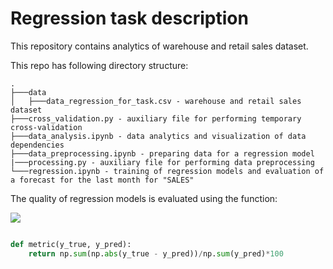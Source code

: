 # Regression task description
This repository contains analytics of warehouse and retail sales dataset. 

This repo has following directory structure:
```
.
├───data
│   ├───data_regression_for_task.csv - warehouse and retail sales dataset
├───cross_validation.py - auxiliary file for performing temporary cross-validation
├───data_analysis.ipynb - data analytics and visualization of data dependencies
├───data_preprocessing.ipynb - preparing data for a regression model
|───processing.py - auxiliary file for performing data preprocessing
└───regression.ipynb - training of regression models and evaluation of a forecast for the last month for "SALES"
```

The quality of regression models is evaluated using the function:

<img src="https://render.githubusercontent.com/render/math?math=\Large\text{Metric}\left(y_{true}, y_{pred}\right) = 100*\frac{\sum\big|y_{true} - y_{pred}\big|}{\sum y_{pred}}">

```python

def metric(y_true, y_pred):
    return np.sum(np.abs(y_true - y_pred))/np.sum(y_pred)*100
```
